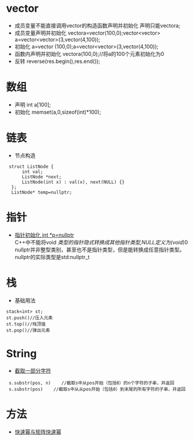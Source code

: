 # vector 
- 成员变量不能直接调用vector的构造函数声明并初始化 声明只能vector<int>a;
- 成员变量声明并初始化 vector<int>a=vector<int>(100,0);vector<vector<int>> a=vector<vector<int>>(3,vector<int>(4,100));
- 初始化 a=vector<int> (100,0);a=vector<vector<int>>(3,vector<int>(4,100));
- 函数内声明并初始化 vector<int>a(100,0);//将a的100个元素初始化为0 
- 反转 reverse(res.begin(),res.end());
# 数组
- 声明 int a[100];
- 初始化 memset(a,0,sizeof(int)*100);
# 链表
- 节点构造  
```
 struct ListNode {  
      int val;  
      ListNode *next;
      ListNode(int x) : val(x), next(NULL) {}
  };
  ListNode* temp=nullptr; 
```
# 指针
- [指针初始化 int *p=nullptr](https://zhuanlan.zhihu.com/p/79883965)  
    C++中不能将void *类型的指针隐式转换成其他指针类型,NULL定义为(void*)0  
    nullptr并非整型类别，甚至也不是指针类型，但是能转换成任意指针类型。nullptr的实际类型是std:nullptr_t
# 栈
- 基础用法
```
stack<int> st;
st.push()//压入元素
st.top()//栈顶值
st.pop()//弹出元素

```
# String
- [截取一部分字符](https://blog.csdn.net/ezhou_liukai/article/details/13779091)
```
 s.substr(pos, n)    //截取s中从pos开始（包括0）的n个字符的子串，并返回
 s.substr(pos)    //截取s中从从pos开始（包括0）到末尾的所有字符的子串，并返回
```
# 方法
- [快速幂与矩阵快速幂](https://blog.csdn.net/FlushHip/article/details/80068888)
